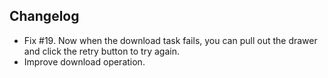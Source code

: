 ## Changelog
 - Fix #19. Now when the download task fails, you can pull out the drawer and click the retry button to try again.
 - Improve download operation.